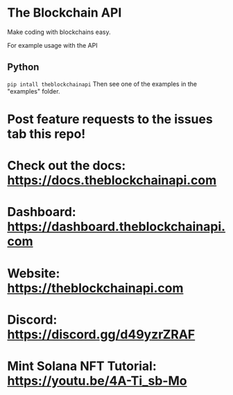# The Blockchain API

Make coding with blockchains easy.

For example usage with the API

## Python
`pip intall theblockchainapi`
Then see one of the examples in the "examples" folder.

# Post feature requests to the issues tab this repo!
# Check out the docs: https://docs.theblockchainapi.com
# Dashboard: https://dashboard.theblockchainapi.com
# Website: https://theblockchainapi.com
# Discord: https://discord.gg/d49yzrZRAF
# Mint Solana NFT Tutorial: https://youtu.be/4A-Ti_sb-Mo
